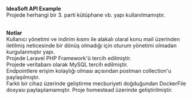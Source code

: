 <b>IdeaSoft API Example</b><br>
Projede herhangi bir 3. parti kütüphane vb. yapı kullanılmamıştır.<br><br>

<b>Notlar</b><br>
Kullanıcı yönetimi ve indirim kısmı ile alakalı olaral konu mail üzerinden iletilmiş neticesinde bir dönüş olmadığı için oturum yönetimi olmadan kurgulanmıştır yapı.<br>
Projede Laravel PHP Framework'ü tercih edilmiştir.<br>
Projede veritabanı olarak MySQL tercih edilmiştir.<br>
Endpointlere erişim kolaylığı olması açısından postman collection'u paylaşılmıştır.<br>
Farklı bir cihaz üzerinde geliştirme mecburiyeti doğduğundan DockerFile dosyası paylaşılamamıştır. Proje homestead üzerinde geliştirilmiştir.
